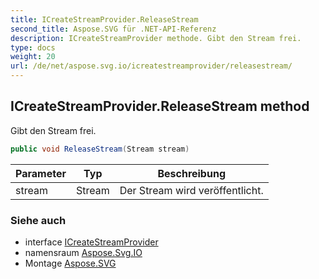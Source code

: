 ```yaml
---
title: ICreateStreamProvider.ReleaseStream
second_title: Aspose.SVG für .NET-API-Referenz
description: ICreateStreamProvider methode. Gibt den Stream frei.
type: docs
weight: 20
url: /de/net/aspose.svg.io/icreatestreamprovider/releasestream/
---
```

## ICreateStreamProvider.ReleaseStream method

Gibt den Stream frei.

```csharp
public void ReleaseStream(Stream stream)
```

| Parameter | Typ | Beschreibung |
| --- | --- | --- |
| stream | Stream | Der Stream wird veröffentlicht. |

### Siehe auch

* interface [ICreateStreamProvider](../)
* namensraum [Aspose.Svg.IO](../../icreatestreamprovider/)
* Montage [Aspose.SVG](../../../)


